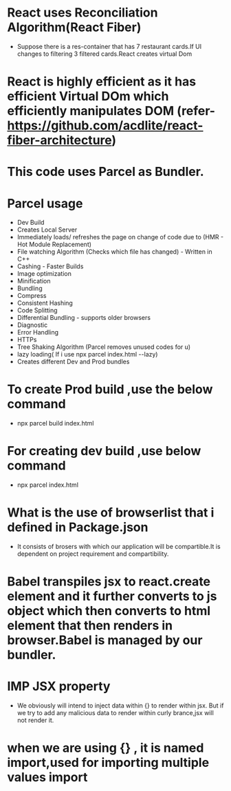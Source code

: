 # React uses Reconciliation Algorithm(React Fiber)
- Suppose there is a res-container that has 7 restaurant cards.If UI changes to filtering 3 filtered cards.React creates virtual Dom

# React is highly efficient as it has efficient Virtual DOm which efficiently manipulates DOM (refer- https://github.com/acdlite/react-fiber-architecture)
# This code uses Parcel as Bundler.

# Parcel usage
- Dev Build
- Creates Local Server
- Immediately loads/ refreshes the page on change of code due to (HMR - Hot Module Replacement)
- File watching Algorithm (Checks which file has changed) - Written in C++
- Cashing - Faster Builds
- Image optimization
- Minification
- Bundling
- Compress
- Consistent Hashing
- Code Splitting
- Differential Bundling - supports older browsers
- Diagnostic
- Error Handling
- HTTPs
- Tree Shaking Algorithm (Parcel removes unused codes for u)
 - lazy loading( If i use npx parcel index.html --lazy)
 - Creates different Dev and Prod bundles

 # To create Prod build ,use the below command
 - npx parcel build index.html

 # For creating dev build ,use below command 
  - npx parcel index.html 

# What is the use of browserlist that i defined in Package.json
- It consists of brosers with which our application will be compartible.It is dependent on project requirement and compartibility.

 # Babel transpiles jsx to react.create element and it further converts to js object which then converts to html element that then renders in browser.Babel is managed by our bundler.

# IMP JSX property
- We obviously will intend to inject data within {} to render within jsx. But if we try to add any malicious data to render within curly brance,jsx will not render it.

# when we are using {} , it is named import,used for importing multiple values import



